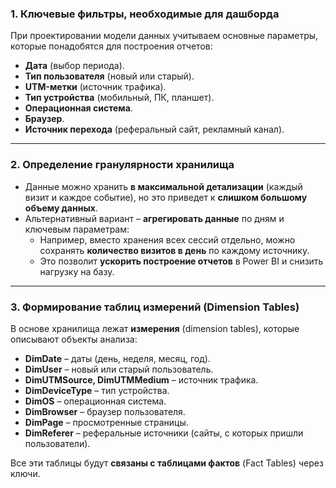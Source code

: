 ### **1. Ключевые фильтры, необходимые для дашборда**

При проектировании модели данных учитываем основные параметры, которые понадобятся для построения отчетов:

- **Дата** (выбор периода).
- **Тип пользователя** (новый или старый).
- **UTM-метки** (источник трафика).
- **Тип устройства** (мобильный, ПК, планшет).
- **Операционная система**.
- **Браузер**.
- **Источник перехода** (реферальный сайт, рекламный канал).

---

### **2. Определение гранулярности хранилища**

- Данные можно хранить **в максимальной детализации** (каждый визит и каждое событие), но это приведет к **слишком большому объему данных**.
- Альтернативный вариант – **агрегировать данные** по дням и ключевым параметрам:
    - Например, вместо хранения всех сессий отдельно, можно сохранять **количество визитов в день** по каждому источнику.
    - Это позволит **ускорить построение отчетов** в Power BI и снизить нагрузку на базу.

---

### **3. Формирование таблиц измерений (Dimension Tables)**

В основе хранилища лежат **измерения** (dimension tables), которые описывают объекты анализа:

- **DimDate** – даты (день, неделя, месяц, год).
- **DimUser** – новый или старый пользователь.
- **DimUTMSource, DimUTMMedium** – источник трафика.
- **DimDeviceType** – тип устройства.
- **DimOS** – операционная система.
- **DimBrowser** – браузер пользователя.
- **DimPage** – просмотренные страницы.
- **DimReferer** – реферальные источники (сайты, с которых пришли пользователи).

Все эти таблицы будут **связаны с таблицами фактов** (Fact Tables) через ключи.